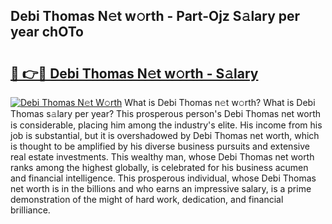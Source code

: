 ## Debi Thomas N𝚎t w𝚘rth - Part-Ojz S𝚊lary per year chOTo

# <h2><a href="http://gc44bcf.nevu.top/?p=Debi+Thomas">🔗 👉🔴 Debi Thomas N𝚎t w𝚘rth - S𝚊lary</a></h2>

[![Debi Thomas N𝚎t W𝚘rth](https://i.imgur.com/Oavwk0R.jpeg)](http://gc44bcf.nevu.top/?p=Debi+Thomas)
What is Debi Thomas n𝚎t w𝚘rth? What is Debi Thomas s𝚊lary per year?
This prosperous person's Debi Thomas net worth is considerable, placing him among the industry's elite. His income from his job is substantial, but it is overshadowed by Debi Thomas net worth, which is thought to be amplified by his diverse business pursuits and extensive real estate investments. This wealthy man, whose Debi Thomas net worth ranks among the highest globally, is celebrated for his business acumen and financial intelligence. This prosperous individual, whose Debi Thomas net worth is in the billions and who earns an impressive salary, is a prime demonstration of the might of hard work, dedication, and financial brilliance.
